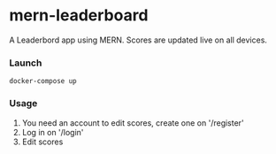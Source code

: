 # mern-leaderboard

A Leaderbord app using MERN.
Scores are updated live on all devices.

### Launch
`docker-compose up`

### Usage
1. You need an account to edit scores, create one on '/register'
2. Log in on '/login'
3. Edit scores

